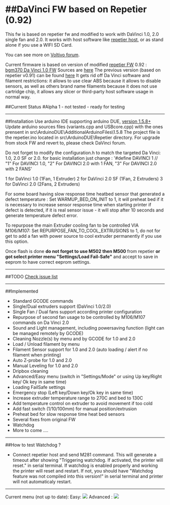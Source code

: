##DaVinci FW based on Repetier (0.92)
============================

This fw is based on repetier fw and modified to work with DaVinci 1.0, 2.0 single fan and 2.0.
It works with host software like [repetier host](http://repetier.com), or as stand alone if you use a WIFI SD Card.

You can see more on [Voltivo forum](http://voltivo.com/forum/davinci-firmware).

Current firmware is based on version of  modified [repetier FW](https://github.com/repetier/Repetier-Firmware) 0.92 : [bgm370 Da Vinci 1.0 FW](https://github.com/bgm370/Repetier-Firmware)
Sources are [here](https://github.com/luc-github/Repetier-Firmware-0.92)
The previous version (based on repetier v0.91) can be found [here](https://github.com/luc-github/Repetier-Firmware)
It gets rid off Da Vinci software and filament restrictions: it allows to use clear ABS because it allows to disable sensors, as well as others brand name filaments because it does not use cartridge chip, it allows any slicer or third-party host software usage in normal way.

##Current Status
#Alpha 1 - not tested - ready for testing

***
##Installation
Use arduino IDE supporting arduino DUE, [version 1.5.8+](http://arduino.cc/en/Main/Software#toc3)
 Update arduino sources files (variants.cpp and USBcore.cpp) with the ones prensent in src\ArduinoDUE\AdditionalArduinoFiles\1.5.8
The project file is the repetier.ino located in src\ArduinoDUE\Repetier directory.
For upgrade from stock FW and revert to, please check DaVinci forum.

Do not forget to modify the configuration.h to match the targeted Da Vinci: 1.0, 2.0 SF or 2.0.
for basic installation just change :
'#define DAVINCI 1 // "1" For DAVINCI 1.0, "2" For DAVINCI 2.0 with 1 FAN, "3" For DAVINCI 2.0 with 2 FANS</code>'

  1 for DaVinci 1.0 (1Fan, 1 Extruder)
  2 for DaVinci 2.0 SF (1Fan, 2 Extruders)
  3 for DaVinci 2.0  (2Fans, 2 Extruders)

For some board having slow response time heatbed sensor that generated a defect temperature :
Set WARMUP_BED_ON_INIT to 1, it will preheat bed if it is necessary to increase sensor response time when starting printer if defect is detected, if it is real sensor issue - it will stop after 10 seconds and generate temperature defect error.

To repurpose the main Extruder cooling fan to be controlled VIA M106/M107:
Set REPURPOSE_FAN_TO_COOL_EXTRUSIONS to 1, do not for get to add a fan with power source to cool extruder permanently if you use this option.

Once flash is done <B>do not forget to use M502 then M500 </B>from repetier <B>or got select printer menu "Settings/Load Fail-Safe"</B> and accept to save in eeprom to have correct eeprom settings.

***
##TODO
[Check issue list](https://github.com/luc-github/Repetier-Firmware-0.92/issues)

***
##Implemented
* Standard GCODE commands
* Single/Dual extruders support (DaVinci 1.0/2.0)
* Single Fan / Dual fans support according printer configuration
* Repurpose of second fan usage to be controlled by M106/M107 commands on Da Vinci 2.0
* Sound and Light management, including powersaving function (light can be managed remotely by GCODE)
* Cleaning Nozzle(s) by menu and by GCODE for 1.0 and 2.0
* Load / Unload filament by menu
* Filament Sensor support for 1.0 and 2.0 (auto loading / alert if no filament when printing)
* Auto Z-probe for 1.0 and 2.0
* Manual Leveling for 1.0 and 2.0
* Dripbox cleaning
* Advanced/Easy menu (switch in "Settings/Mode" or using Up key/Right key/ Ok key in same time)
* Loading FailSafe settings
* Emergency stop (Left key/Down key/Ok key  in same time)
* Increase extruder temperature range to 270C and bed to 130C
* Add temperature control on extruder to avoid movement if too cold
* Add fast switch (1/10/100mm) for manual position/extrusion
* Preheat bed for slow response time heat bed sensors
* Several fixes from original FW
* Watchdog
* More to come ....

***
##How to test Watchdog ?
* Connect repetier host and send M281 command.
This will generate a timeout  after showing "Triggering watchdog. If activated, the printer will reset." in serial terminal.
If watchdog is enabled properly and working the printer will reset and restart.
If not, you should have "Watchdog feature was not compiled into this version!" in serial terminal and printer will not automaticaly restart.


***
Current menu (not up to date):
Easy: <img src='https://cloud.githubusercontent.com/assets/8822552/4748170/bfa0b7e8-5a69-11e4-80b7-02b9c99fe122.png'>
Advanced :  <img src='https://cloud.githubusercontent.com/assets/8822552/4748932/bebab9e2-5a7c-11e4-8fea-cdbe3d70820c.png'>

